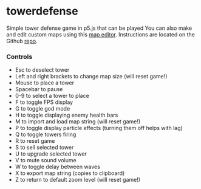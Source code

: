 # towerdefense
Simple tower defense game in p5.js that can be played
You can also make and edit custom maps using this
[map editor](https://rsaihe.github.io/td-editor/). Instructions are located on
the Github [repo](https://github.com/rsaihe/td-editor/).

### Controls
*  Esc to deselect tower
*  Left and right brackets to change map size (will reset game!)
*  Mouse to place a tower
*  Spacebar to pause
*  0-9 to select a tower to place
*  F to toggle FPS display
*  G to toggle god mode
*  H to toggle displaying enemy health bars
*  M to import and load map string (will reset game!)
*  P to toggle display particle effects (turning them off helps with lag)
*  Q to toggle towers firing
*  R to reset game
*  S to sell selected tower
*  U to upgrade selected tower
*  V to mute sound volume
*  W to toggle delay between waves
*  X to export map string (copies to clipboard)
*  Z to return to default zoom level (will reset game!)

